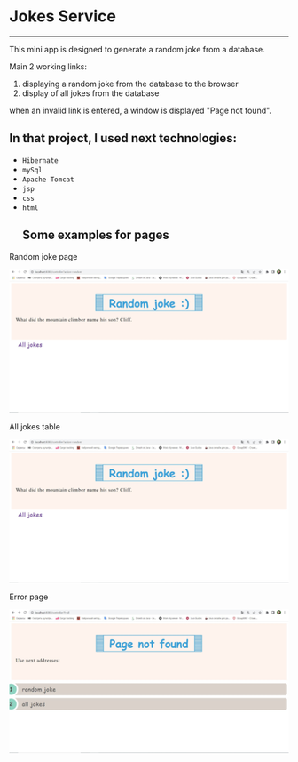 # Jokes Service
___
This mini app is designed to generate a random joke from a database.

Main 2 working links:
1. displaying a random joke from the database to the browser
2. display of all jokes from the database

when an invalid link is entered, a window is displayed "Page not found".

## In that project, I used next technologies:
+ `Hibernate`
+ `mySql`
+ `Apache Tomcat`
+ `jsp`
+ `css`
+ `html`
    ## Some examples for  pages
Random joke page

![random](https://github.com/Alexmansar/images/blob/main/jokes-service/random.JPG)

All jokes table

![all](https://github.com/Alexmansar/images/blob/main/jokes-service/random.JPG)

Error page

![error](https://github.com/Alexmansar/images/blob/main/jokes-service/error.JPG)
